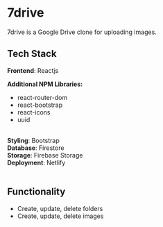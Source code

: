 # 7drive

7drive is a Google Drive clone for uploading images.

## Tech Stack

<b>Frontend</b>: Reactjs
<br>

<b>Additional NPM Libraries:</b>

- react-router-dom
- react-bootstrap
- react-icons
- uuid

<br>
<b>Styling</b>: Bootstrap
<br>
<b>Database</b>: Firestore
<br>
<b>Storage</b>: Firebase Storage
<br>
<b>Deployment</b>: Netlify
<br>
<br>

## Functionality

- Create, update, delete folders
- Create, update, delete images
